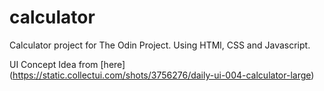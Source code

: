 # calculator

Calculator project for The Odin Project.
Using HTMl, CSS and Javascript.

UI Concept Idea from [here] (https://static.collectui.com/shots/3756276/daily-ui-004-calculator-large)